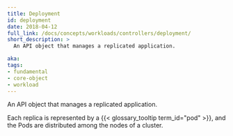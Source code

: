 ```yaml
---
title: Deployment
id: deployment
date: 2018-04-12
full_link: /docs/concepts/workloads/controllers/deployment/
short_description: >
  An API object that manages a replicated application.

aka:
tags:
- fundamental
- core-object
- workload
---
```

 An API object that manages a replicated application.

<!--more-->

Each replica is represented by a {{< glossary_tooltip term_id="pod" >}}, and the Pods are distributed among the nodes of a cluster.
